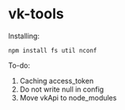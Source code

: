 # vk-tools

Installing:

`npm install fs util nconf`


To-do:

1. Caching access_token
2. Do not write null in config
3. Move vkApi to node_modules
